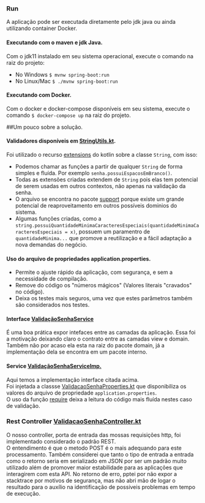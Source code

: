 ### Run
A aplicação pode ser executada diretamente pelo jdk java ou ainda utilizando container Docker.

#### Executando com o maven e jdk Java.
Com o jdk11 instalado em seu sistema operacional, execute o comando na raiz do projeto:  
* No Windows `$ mvnw spring-boot:run`  
* No Linux/Mac `$ ./mvnw spring-boot:run`
 
#### Executando com Docker.
Com o docker e docker-compose disponíveis em seu sistema, execute o comando `$ docker-compose up` na raiz do projeto.

##Um pouco sobre a solução.

#### Validadores disponíveis em [StringUtils.kt](src/main/kotlin/br/com/bruno/backendchallenge/support/StringUtils.kt).
Foi utilizado o recurso [extensions](https://kotlinlang.org/docs/extensions.html) do kotlin sobre a classe `String`, com isso:
* Podemos chamar as funções a partir de qualquer `String` de forma simples e fluída. Por exemplo `senha.possuiEspacosEmBranco()`.
* Todas as extensões criadas extendem de `String` pois elas tem potencial de serem usadas em outros contextos, não apenas na validação da senha.
* O arquivo se encontra no pacote [support](src/main/kotlin/br/com/bruno/backendchallenge/support) porque existe um grande potencial de reaproveitamento em outros possíveis dominios do sistema.
* Algumas funções criadas, como a `string.possuiQuantidadeMinimaCaracteresEspeciais(quantidadeMinimaCaracteresEspeciais = x)`, possuem um paramentro de `quantidadeMinima...` que promove a reutilização e a fácil adaptação a nova demandas do negócio. 

#### Uso do arquivo de propriedades application.properties.
* Permite o ajuste rápido da aplicação, com segurança, e sem a necessidade de compilação. 
* Remove do código os "números mágicos" (Valores literais "cravados" no código).
* Deixa os testes mais seguros, uma vez que estes parâmetros também são considerados nos testes.

#### Interface [ValidaçãoSenhaService](src/main/kotlin/br/com/bruno/backendchallenge/domain/ValidacaoSenhaService.kt)
É uma boa prática expor intefaces entre as camadas da aplicação. Essa foi a motivação deixando claro o contrato entre as camadas view e domain.  
Também não por acaso ela esta na raiz do pacote domain, já a implementação dela se encontra em um pacote interno.

#### Service [ValidaçãoSenhaServiceImp.](src/main/kotlin/br/com/bruno/backendchallenge/domain/validadoresSenha/ValidaçãoSenhaServiceImp.kt)
Aqui temos a implementação interface citada acima.  
Foi injetada a classse [ValidacaoSenhaProperties.kt](src/main/kotlin/br/com/bruno/backendchallenge/domain/validadoresSenha/ValidacaoSenhaProperties.kt) que disponibiliza os valores do arquivo de propriedade `application.properties`.  
O uso da função [require](https://kotlinlang.org/api/latest/jvm/stdlib/kotlin/require.html) deixa a leitura do código mais fluída nestes caso de validação.

### Rest Controller [ValidacaoSenhaController.kt](src/main/kotlin/br/com/bruno/backendchallenge/endpoint/validacaoSenha/ValidacaoSenhaController.kt)
O nosso controller, porta de entrada das mossas requisições http, foi implementado considerado o padrão REST.  
O entendimento é que o metodo POST é o mais adequando para este processamento.
Também considerei que tanto o tipo de entrada a entrada como o retorno seria em serializado em JSON por ser um padrão muito utilizado além de promover maior estabilidade para as aplicações que interagirem com esta API.
No retorno de erro, pptei por não expor a stacktrace por motivos de segurança, mas não abri mão de logar o resultado para o auxílio na identificação de possiveis problemas em tempo de execução.